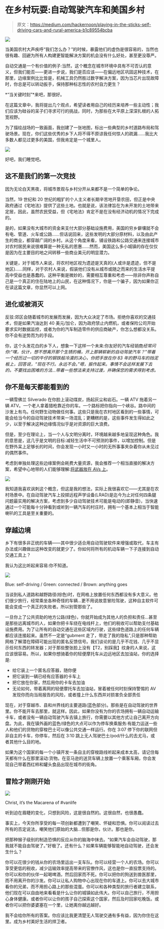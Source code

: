 # 在乡村玩耍:自动驾驶汽车和美国乡村

> 原文：<https://medium.com/hackernoon/playing-in-the-sticks-self-driving-cars-and-rural-america-b1c89554bcba>

![](img/2289ce9b9e2d688798a70edf6b4c9e87.png)

当美国农村大声疾呼“我们怎么办？”的时候，暴露他们的虚伪是很容易的，当然也很有趣、回避为所有人构建更智能解决方案的机会没有什么好处，甚至更没尊严。

自动交通是一个有价值的例子:当然，这个概念在城市环境中具有不可否认的意义，但我们能否——更进一步说，我们是否应该——在偏远地区巩固这种技术，在那里，边缘案例比比皆是，机械工具仍然胜过数字解决方案，因为当芯片出现故障时，你总是可以转动扳手，保持那种标志性的农村自力更生？

*“当关键时刻”*来吧，那很好。

在这篇文章中，我将提出几个观点，希望读者用自己的经历来培养一些主动性；我们应该为硅谷的呆子们寻求可行的挑战，同时，为那些在大平原上深深扎根的人拓宽视野。

为了描绘战场的一致画面，我创建了一张地图，标出一些典型的乡村道路布局和驾驶场景。现在，你们这些优秀的乡下人将不得不原谅我任何惊人的疏漏……我比大多数人都见过更多的美国，但我肯定是一个城里人。

![](img/ffe0b324709fbcf8253c638e2230ea17.png)

好吧，我们睡觉吧。

## 这不是我们的第一次竞技

因为无论白天黑夜，将城市景观与乡村分开从来都不是一个简单的争论。

当然，19 世纪和 20 世纪的粗犷的个人主义者长期辛苦地开垦农田，但正是中央政府通过《宅地法》提供了这些土地。也就是说，该法律旨在为未开发的土地带来定居，因此，虽然农民受益，但《宅地法》肯定不是在没有经济动机的情况下完成的。

是的，如果没有大城市的资金来支付大部分基础设施费用，美国的穷乡僻壤就不会有电、管道、火车或公路……但话说回来，这些发明的大部分原材料，以及由此产生的商业，都穿越广阔的乡村。从这个角度来看，铺设铁路和公路交通来连接城市对农村居民来说很难算是一种无私的恩惠……然而，美国这么多小城镇的存在仅仅是因为在主要目的地之间转移一些商业美元的明显潜力。

关键是，对于城市人来说，将农村地区视为遗迹是天真的(人或许是遗迹，但不是地区)……同样，对于农村人来说，假装他们没有从城市或随之而来的生活水平提高中受益也是愚蠢的。这种平衡是微妙的，需要相互尊重和考虑——除非你声称自己是一个真正的住在陆地上的山民，在这种情况下，你是一个骗子，因为如果你正在读这篇文章，你显然可以上网。

## 进化或被消灭

反驳:郊区会随着城市的发展而发展，因为大众决定了市场。拒绝你喜欢的交通技术，但是如果汽油达到 40 美元/加仑，因为政府禁止内燃机，或者保险公司开始要求实时数据监控，或者为你的汽车制造零件的供应商破产，你怎么想都没关系。你不会有逆势而为的手段。

你，这个头发花白的乡下人，想象一下这样一个未来:你友好的汽车经销商*经常问你:“嘿，伙计，想不想离开那个生锈的桶，开上那辆崭新的自动驾驶汽车？”*带着一个经历过一切的牛仔的钢铁般冷漠的决心，你把手放在你 83 年的野马车的挡泥板上，回答说，*“现在不行。永远不会。”嗯，振作起来。事情不会这样发展下去的。不要找出困难的方法…带着一些想法来支持过渡，并确保您的需求得到考虑。*

## 你不是每天都能看到的

一辆雪佛兰 Silverado 在你脸上滚动煤炭，扬起灰尘和岩石。一辆 ATV 拖着另一辆 ATV。一个老人拿着猎枪靠近你的车。一个路标把你指向一个峡谷。路中间的沙发上有鸟。任何野生动物做任何事。这些只是我在农村地区看到的一些事情，可能会给当今的自动驾驶技术带来一场混乱；更糟糕的是，这些事件发生得如此之少，以至于解决这种边缘情况似乎是对资源的巨大浪费。

但是，至少在理论上，当一个人与文明分离时，环境越来越多地呈现这种角色。我的意思是，这几乎是文明的目标:减轻生活中不可预测的事件，以增加控制。但是在野外呆上足够长的时间，你会发现一小时又一小时的无所事事夹杂着你从未见过的偶然事件。

考虑到单独处理这些边缘案例会耗费大量资源，我会推荐一个相当直接的解决方案，希望中心地带的人们能够理解:[将武器放在 AVs 上](/@mitchturck/self-driving-cars-and-sound-cannons-an-indecent-proposal-43ebf99fafc)。

![](img/532bf2d49ac6688bbeedeb3cec8c78f0.png)

我知道我喜欢讽刺这个概念，但这是我的想法，实际上我很喜欢它——尤其是在农村场景中。在自动驾驶汽车上投掷远程声学设备(LRAD)是迄今为止对任何四条腿问题最实用的解决方案，考虑到多少自动驾驶技术可能是电动的(即静音)，当快速通过一个可能每十分钟看到或听到一辆汽车的村庄时，拥有一个基本上相当于智能喇叭的工具是至关重要的。

## 穿越边境

乡下有很多非正统的车辆——其中很少适合用自动驾驶软件来增强或取代，车主有办法或兴趣做出这种改变的就更少了。你如何将所有的机动车辆一下子连接到自动交通工具上？

我认为这比听起来容易:你不知道。

![](img/f92506e4674126ab53440e0ed61d4954.png)

Blue: self-driving / Green: connected / Brown: anything goes

当谈到私人道路和越野路径(棕色)时，在网格上放置任何东西都没有多大意义。他们很少旅行，经常乘坐各种奇怪的车辆…更不用说故意冒险驾驶，这种自主软件可能会变成一个真正的失败者。所以别管那些了。

一旦你上了公共资助的地方公路(绿色)，你就开始成为其他人的负担和责任…甚至是那些远离城市的人，如果你把卡车绕在电线杆上，他们的税收可以帮助支付基础设施费用。为了让所有的自动交通在这些区域内行驶，这些绿色道路上的任何车辆都应该连接起来。虽然不一定是“gubment 走了，带走了我的隐私”,只是那种帮助网格了解潜在障碍可能出现的匿名反馈信号。我们谈论的是几乎不花钱、几乎不显示任何东西的转发器；对于那些整张脸上没有【T2，别踩我】纹身的人来说，这应该很容易。所以，如果你想骑着你的轻便摩托车从边远地区去加油站，你的选择是:

*   给它装上一个匿名应答器，随你便
*   把它装到一辆已经有应答器的卡车上
*   把它放在你家，然后用你的卡车去加油
*   无论如何，带着离网的轻便摩托车去加油站，冒着被任何时刻保持警惕的 AV 发现你而向当局报告的风险，或者撞上什么东西并对损害负全部责任

现在，对于穿越市、县和州界线的主要道路(蓝色部分)。那些是在自动驾驶的世界里。你不能开车去那里，就这样。因此，如果你没有为你的农场拥有一辆自动运输卡车，或者没有一辆自动驾驶汽车去镇上旅行，你需要以其他方式让自己离开方向盘。为此，我在镇外画的蓝色/绿色的大点可以作为停车换乘服务:有能力运送一些人和他们的货物的穿梭巴士可以像公共交通一样运行。你在 3:07 停下你的联网但非自主的卡车，你停车，然后在 3:10 跳上无人驾驶巴士/pod/什么的去尤马，或者其他什么目的地。

如果为这个国家的每一个小镇开发一条自主的穿梭路线听起来成本太高，请记住每天都有什么在那里滚动:货物。在亚马逊的送货车辆上放置一个乘客车厢，你会发现自己带着西红柿和罐头食品出现在城市的街角。

## 冒险才刚刚开始

![](img/9488772320bb649df5d802f6b554a166.png)

Christ, it’s the Macarena of #vanlife

听到迫在眉睫的变化，只想到风险，这是很自然的。这很自然，也很愚蠢。

事实上，今天你所享受的每一项创新都遭到了嘲笑、怀疑和恐惧。你可以阅读过去所有的否定说法，嘲笑他们原始的大脑…但那是你，伙计。那也是你。

把那种猴子级别的制造恐惧的反应从你的脑海中抹去。“如果汽车会自动驾驶，那我就不能自由驾驶了。”好极了。还有什么？如果车辆能够智能地自动驾驶，还会发生什么？

你可以花很少的钱从你的农场里运出一支车队。你可以经营一个人的农场。你可以享受更低的税收，减少运输效率提高带来的官僚作风，这也是你一直投票支持的。你可以和你的伙伴一起喝啤酒，然后回家而不死。你可以把你的狗送到兽医那里，而不用离开你的沙发。你可以让私人购物中心出现在你的车道上。你可以去大城市看你的兄弟，而不用担心路上的那些混蛋。你可以和各种类型的旅行者建立联系，他们现在可以自由地来看看是什么让你的城镇如此伟大。你可以自己旅行，不用担心身体健康。或者你可以让你的孩子自己探索这个国家，然后及时回家吃晚饭。或者你可以把你婆婆塞在一个里，让她离你越远越好。

我不会给你所有的答案。你应该比我更清楚无人驾驶交通有多有益，因为你住在这里。成为乡村美好生活的捍卫者。